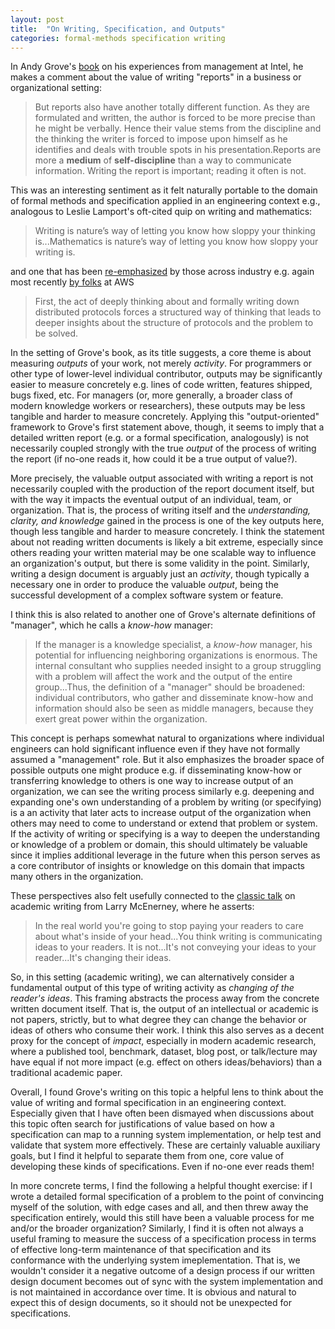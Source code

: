```yaml
---
layout: post
title:  "On Writing, Specification, and Outputs"
categories: formal-methods specification writing
---
```


In Andy Grove's [book](https://www.goodreads.com/book/show/324750.High_Output_Management) on his experiences from management at Intel, he makes a comment about the value of writing "reports" in a business or organizational setting:

<!-- pg. 48 -->

> But reports also have another totally different function. As they are formulated and written, the author is forced to be more precise than he might be verbally. Hence their value stems from the discipline and the thinking the writer is forced to impose upon himself as he identifies and deals with trouble spots in his presentation.Reports are more a **medium** of **self-discipline** than a way to communicate information. Writing the report is important; reading it often is not.

This was an interesting sentiment as it felt naturally portable to the domain of formal methods and specification applied in an engineering context e.g., analogous to Leslie Lamport's oft-cited quip on writing and mathematics:

> Writing is nature’s way of letting you know how sloppy your thinking is...Mathematics is nature’s way of letting you know how sloppy your writing is.

and one that has been [re-emphasized](https://www.youtube.com/watch?v=pnfrWPFWbAA) by those across industry e.g. again most recently [by folks](https://cacm.acm.org/practice/systems-correctness-practices-at-amazon-web-services/) at AWS

> First, the act of deeply thinking about and formally writing down distributed protocols forces a structured way of thinking that leads to deeper insights about the structure of protocols and the problem to be solved.

In the setting of Grove's book, as its title suggests, a core theme is about measuring *outputs* of your work, not merely *activity*. For programmers or other type of lower-level individual contributor, outputs may be significantly easier to measure concretely e.g. lines of code written, features shipped, bugs fixed, etc. For managers (or, more generally, a broader class of modern knowledge workers or researchers), these outputs may be less tangible and harder to measure concretely. Applying this "output-oriented" framework to Grove's first statement above, though, it seems to imply that a detailed written report (e.g. or a formal specification, analogously) is not necessarily coupled strongly with the true *output* of the process of writing the report (if no-one reads it, how could it be a true output of value?). 

More precisely, the valuable output associated with writing a report is not necessarily coupled with the production of the report document itself, but with the way it impacts the eventual output of an individual, team, or organization. That is, the process of writing itself and the *understanding, clarity, and knowledge* gained in the process is one of the key outputs here, though less tangible and harder to measure concretely. I think the statement about not reading written documents is likely a bit extreme, especially since others reading your written material may be one scalable way to influence an organization's output, but there is some validity in the point. Similarly, writing a design document is arguably just an *activity*, though typically a necessary one in order to produce the valuable *output*, being the successful development of a complex software system or feature.

I think this is also related to another one of Grove's alternate definitions of "manager", which he calls a *know-how* manager:

<!-- page 40 -->
> If the manager is a knowledge specialist, a *know-how* manager, his potential for influencing neighboring organizations is enormous. The internal consultant who supplies needed insight to a group struggling with a problem will affect the work and the output of the entire group...Thus, the definition of a "manager" should be broadened: individual contributors, who gather and disseminate know-how and information should also be seen as middle managers, because they exert great power within the organization.

This concept is perhaps somewhat natural to organizations where individual engineers can hold significant influence even if they have not formally assumed a "management" role. But it also emphasizes the broader space of possible outputs one might produce e.g. if disseminating know-how or transferring knowledge to others is one way to increase output of an organization, we can see the writing process similarly e.g. deepening and expanding one's own understanding of a problem by writing (or specifying) is a an activity that later acts to increase output of the organization when others may need to come to understand or extend that problem or system. If the activity of writing or specifying is a way to deepen the understanding or knowledge of a problem or domain, this should ultimately be valuable since it implies additional leverage in the future when this person serves as a core contributor of insights or knowledge on this domain that impacts many others in the organization.

These perspectives also felt usefully connected to the [classic talk](https://youtu.be/vtIzMaLkCaM?feature=shared&t=1288) on academic writing from Larry McEnerney, where he asserts:

> In the real world you're going to stop paying your readers to care about what's inside of your head...You think writing is communicating ideas to your readers. It is not...It's not conveying your ideas to your reader...It's changing their ideas.

So, in this setting (academic writing), we can alternatively consider a fundamental output of this type of writing activity as  *changing of the reader's ideas*. This framing abstracts the process away from the concrete written document itself. That is, the output of an intellectual or academic is not papers, strictly, but to what degree they can change the behavior or ideas of others who consume their work. I think this also serves as a decent proxy for the concept of *impact*, especially in modern academic research, where a published tool, benchmark, dataset, blog post, or talk/lecture may have equal if not more impact (e.g. effect on others ideas/behaviors) than a traditional academic paper.


Overall, I found Grove's writing on this topic a helpful lens to think about the value of writing and formal specification in an engineering context. Especially given that I have often been dismayed when discussions about this topic often search for justifications of value based on how a specification can map to a running system implementation, or help test and validate that system more effectively. These are certainly valuable auxiliary goals, but I find it helpful to separate them from one, core value of developing these kinds of specifications. Even if no-one ever reads them! 

In more concrete terms, I find the following a helpful thought exercise: if I wrote a detailed formal specification of a problem to the point of convincing myself of the solution, with edge cases and all, and then threw away the specification entirely, would this still have been a valuable process for me and/or the broader organization? Similarly, I find it is often not always a useful framing to measure the success of a specification process in terms of effective long-term maintenance of that specification and its conformance with the underlying system imeplementation. That is, we wouldn't consider it a negative outcome of a design process if our written design document becomes out of sync with the system implementation and is not maintained in accordance over time. It is obvious and natural to expect this of design documents, so it should not be unexpected for specifications.